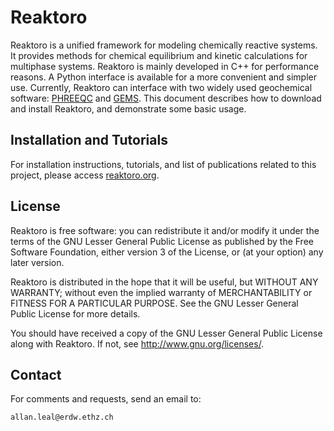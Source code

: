 # Reaktoro

Reaktoro is a unified framework for modeling chemically reactive systems. It provides methods for chemical equilibrium and kinetic calculations for multiphase systems. Reaktoro is mainly developed in C++ for performance reasons. A Python interface is available for a more convenient and simpler use. Currently, Reaktoro can interface with two widely used geochemical software: [PHREEQC](http://wwwbrr.cr.usgs.gov/projects/GWC_coupled/phreeqc/) and [GEMS](http://gems.web.psi.ch/). This document describes how to download and install Reaktoro, and demonstrate some basic usage.

## Installation and Tutorials
For installation instructions, tutorials, and list of publications related to this project, please access [reaktoro.org](http://www.reaktoro.org).

## License

Reaktoro is free software: you can redistribute it and/or modify
it under the terms of the GNU Lesser General Public License as published by
the Free Software Foundation, either version 3 of the License, or
(at your option) any later version.

Reaktoro is distributed in the hope that it will be useful,
but WITHOUT ANY WARRANTY; without even the implied warranty of
MERCHANTABILITY or FITNESS FOR A PARTICULAR PURPOSE. See the
GNU Lesser General Public License for more details.

You should have received a copy of the GNU Lesser General Public License
along with Reaktoro. If not, see <http://www.gnu.org/licenses/>.

## Contact

For comments and requests, send an email to:

    allan.leal@erdw.ethz.ch